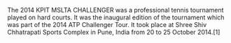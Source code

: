 The 2014 KPIT MSLTA CHALLENGER was a professional tennis tournament played on hard courts. It was the inaugural edition of the tournament which was part of the 2014 ATP Challenger Tour. It took place at Shree Shiv Chhatrapati Sports Complex in Pune, India from 20 to 25 October 2014.[1]
